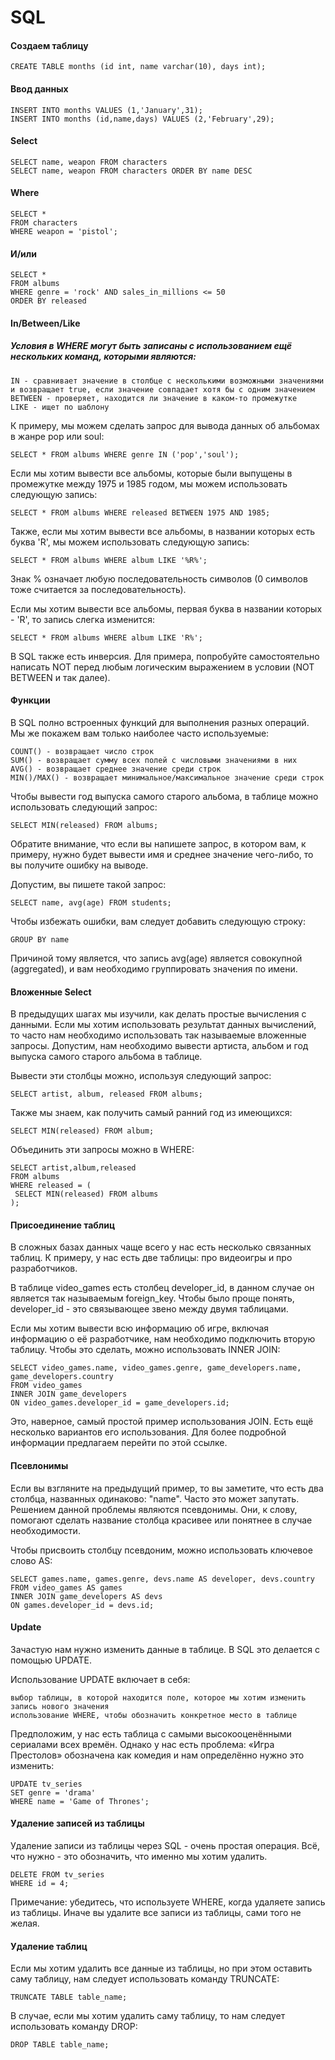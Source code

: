 # SQL

#### Создаем таблицу
```
CREATE TABLE months (id int, name varchar(10), days int);
```

#### Ввод данных
```
INSERT INTO months VALUES (1,'January',31);
INSERT INTO months (id,name,days) VALUES (2,'February',29);
```
#### Select
```
SELECT name, weapon FROM characters
SELECT name, weapon FROM characters ORDER BY name DESC
```
#### Where
```
SELECT * 
FROM characters
WHERE weapon = 'pistol';
```
#### И/или
```
SELECT * 
FROM albums 
WHERE genre = 'rock' AND sales_in_millions <= 50 
ORDER BY released
```
#### In/Between/Like
##### Условия в WHERE могут быть записаны с использованием ещё нескольких команд, которыми являются:

    IN - сравнивает значение в столбце с несколькими возможными значениями и возвращает true, если значение совпадает хотя бы с одним значением
    BETWEEN - проверяет, находится ли значение в каком-то промежутке
    LIKE - ищет по шаблону

К примеру, мы можем сделать запрос для вывода данных об альбомах в жанре pop или soul:
```
SELECT * FROM albums WHERE genre IN ('pop','soul');
```
 Если мы хотим вывести все альбомы, которые были выпущены в промежутке между 1975 и 1985 годом, мы можем использовать следующую запись:
```
SELECT * FROM albums WHERE released BETWEEN 1975 AND 1985;
```

Также, если мы хотим вывести все альбомы, в названии которых есть буква 'R', мы можем использовать следующую запись:
```
SELECT * FROM albums WHERE album LIKE '%R%';
```
Знак % означает любую последовательность символов (0 символов тоже считается за последовательность).

Если мы хотим вывести все альбомы, первая буква в названии которых - 'R', то запись слегка изменится:
```
SELECT * FROM albums WHERE album LIKE 'R%';
```
В SQL также есть инверсия. Для примера, попробуйте самостоятельно написать NOT перед любым логическим выражением в условии (NOT BETWEEN и так далее).


#### Функции

В SQL полно встроенных функций для выполнения разных операций. Мы же покажем вам только наиболее часто используемые:

    COUNT() - возвращает число строк
    SUM() - возвращает сумму всех полей с числовыми значениями в них
    AVG() - возвращает среднее значение среди строк
    MIN()/MAX() - возвращает минимальное/максимальное значение среди строк

Чтобы вывести год выпуска самого старого альбома, в таблице можно использовать следующий запрос:
```
SELECT MIN(released) FROM albums;
```
Обратите внимание, что если вы напишете запрос, в котором вам, к примеру, нужно будет вывести имя и среднее значение чего-либо, то вы получите ошибку на выводе.

Допустим, вы пишете такой запрос:
```
SELECT name, avg(age) FROM students;
```
Чтобы избежать ошибки, вам следует добавить следующую строку:
```
GROUP BY name
```
Причиной тому является, что запись avg(age) является совокупной (aggregated), и вам необходимо группировать значения по имени.


#### Вложенные Select

В предыдущих шагах мы изучили, как делать простые вычисления с данными. Если мы хотим использовать результат данных вычислений, то часто нам необходимо использовать так называемые вложенные запросы. Допустим, нам необходимо вывести артиста, альбом и год выпуска самого старого альбома в таблице.

Вывести эти столбцы можно, используя следующий запрос:
```
SELECT artist, album, released FROM albums;
```
Также мы знаем, как получить самый ранний год из имеющихся:
```
SELECT MIN(released) FROM album;
```
Объединить эти запросы можно в WHERE:
```
SELECT artist,album,released 
FROM albums 
WHERE released = (
 SELECT MIN(released) FROM albums
);
```

#### Присоединение таблиц

В сложных базах данных чаще всего у нас есть несколько связанных таблиц. К примеру, у нас есть две таблицы: про видеоигры и про разработчиков.

В таблице video_games есть столбец developer_id, в данном случае он является так называемым foreign_key. Чтобы было проще понять, developer_id - это связывающее звено между двумя таблицами.

Если мы хотим вывести всю информацию об игре, включая информацию о её разработчике, нам необходимо подключить вторую таблицу. Чтобы это сделать, можно использовать INNER JOIN:
```
SELECT video_games.name, video_games.genre, game_developers.name, game_developers.country 
FROM video_games 
INNER JOIN game_developers 
ON video_games.developer_id = game_developers.id;
```
Это, наверное, самый простой пример использования JOIN. Есть ещё несколько вариантов его использования. Для более подробной информации предлагаем перейти по этой ссылке.

#### Псевлонимы

Если вы взгляните на предыдущий пример, то вы заметите, что есть два столбца, названных одинаково: "name". Часто это может запутать. Решением данной проблемы являются псевдонимы. Они, к слову, помогают сделать название столбца красивее или понятнее в случае необходимости.

Чтобы присвоить столбцу псевдоним, можно использовать ключевое слово AS:
```
SELECT games.name, games.genre, devs.name AS developer, devs.country 
FROM video_games AS games 
INNER JOIN game_developers AS devs 
ON games.developer_id = devs.id;
```

#### Update

Зачастую нам нужно изменить данные в таблице. В SQL это делается с помощью UPDATE.

Использование UPDATE включает в себя:

    выбор таблицы, в которой находится поле, которое мы хотим изменить
    запись нового значения
    использование WHERE, чтобы обозначить конкретное место в таблице

Предположим, у нас есть таблица с самыми высокооценёнными сериалами всех времён. Однако у нас есть проблема: «Игра Престолов» обозначена как комедия и нам определённо нужно это изменить:
```
UPDATE tv_series 
SET genre = 'drama' 
WHERE name = 'Game of Thrones';
```

#### Удаление записей из таблицы

Удаление записи из таблицы через SQL - очень простая операция. Всё, что нужно - это обозначить, что именно мы хотим удалить.
```
DELETE FROM tv_series 
WHERE id = 4;
```
Примечание: убедитесь, что используете WHERE, когда удаляете запись из таблицы. Иначе вы удалите все записи из таблицы, сами того не желая.

#### Удаление таблиц

Если мы хотим удалить все данные из таблицы, но при этом оставить саму таблицу, нам следует использовать команду TRUNCATE:
```
TRUNCATE TABLE table_name;
```
В случае, если мы хотим удалить саму таблицу, то нам следует использовать команду DROP:
```
DROP TABLE table_name;
```

